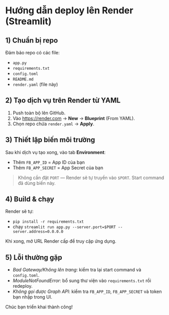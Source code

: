 # Hướng dẫn deploy lên Render (Streamlit)
## 1) Chuẩn bị repo
Đảm bảo repo có các file:
- `app.py`
- `requirements.txt`
- `config.toml`
- `README.md`
- `render.yaml` (file này)

## 2) Tạo dịch vụ trên Render từ YAML
1. Push toàn bộ lên GitHub.
2. Vào https://render.com → **New** → **Blueprint** (From YAML).
3. Chọn repo chứa `render.yaml` → **Apply**.

## 3) Thiết lập biến môi trường
Sau khi dịch vụ tạo xong, vào tab **Environment**:
- Thêm `FB_APP_ID` = App ID của bạn
- Thêm `FB_APP_SECRET` = App Secret của bạn

> Không cần đặt `PORT` — Render sẽ tự truyền vào `$PORT`. Start command đã dùng biến này.

## 4) Build & chạy
Render sẽ tự:
- `pip install -r requirements.txt`
- chạy `streamlit run app.py --server.port=$PORT --server.address=0.0.0.0`

Khi xong, mở URL Render cấp để truy cập ứng dụng.

## 5) Lỗi thường gặp
- *Bad Gateway/Không lên trang*: kiểm tra lại start command và `config.toml`.
- *ModuleNotFoundError*: bổ sung thư viện vào `requirements.txt` rồi redeploy.
- *Không gọi được Graph API*: kiểm tra `FB_APP_ID`, `FB_APP_SECRET` và token bạn nhập trong UI.

Chúc bạn triển khai thành công!
